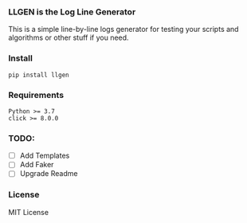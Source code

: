 ### LLGEN is the Log Line Generator

This is a simple line-by-line logs generator for testing your scripts and algorithms or other stuff if you need.

### Install

```pip install llgen```


### Requirements 

    Python >= 3.7
    click >= 8.0.0 


### TODO:
- [ ] Add Templates
- [ ] Add Faker
- [ ] Upgrade Readme

### License 

MIT License